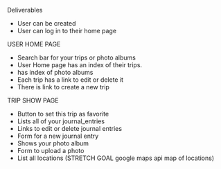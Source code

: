 Deliverables

* User can be created
* User can log in to their home page

USER HOME PAGE
* Search bar for your trips or photo albums
* User Home page has an index of their trips.
* has index of photo albums
* Each trip has a link to edit or delete it
* There is link to create a new trip


TRIP SHOW PAGE
* Button to set this trip as favorite
* Lists all of your journal_entries
* Links to edit or delete journal entries
* Form for a new journal entry
* Shows your photo album
* Form to upload a photo
* List all locations (STRETCH GOAL google maps api map of locations)
